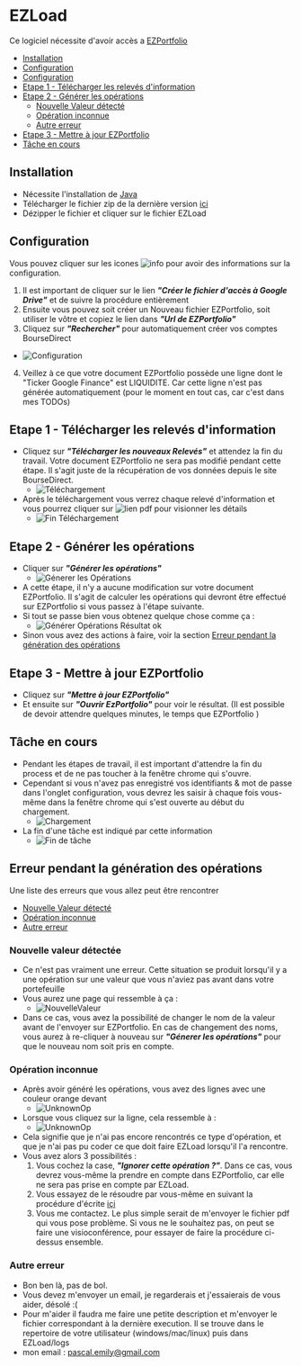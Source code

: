 # EZLoad 

Ce logiciel nécessite d'avoir accès a [EZPortfolio](https://revenusetdividendes.com/logiciel-suivi-portefeuille-bourse-ezportfolio/)

* [Installation](#Install)
* [Configuration](#Config)
* [Configuration](#Config)
* [Etape 1 - Télécharger les relevés d'information](#Step1)
* [Etape 2 - Générer les opérations](#Step2)
  * [Nouvelle Valeur détecté](#GenOpNewShare)
  * [Opération inconnue](#GenOpUnknown)
  * [Autre erreur](#GenOpCrash)
* [Etape 3 - Mettre à jour EZPortfolio](#Step3)
* [Tâche en cours](#CurrentTask)

<a id="Install"></a>
## Installation
* Nécessite l'installation de [Java](https://www.oracle.com/fr/java)
* Télécharger le fichier zip de la dernière version [ici](https://github.com/pemily/EZLoad-src/releases)
* Dézipper le fichier et cliquer sur le fichier EZLoad

<a id="Config"></a>
## Configuration
Vous pouvez cliquer sur les icones ![info](images/icon-info.png) pour avoir des informations sur la configuration.
1. Il est important de cliquer sur le lien ***"Créer le fichier d'accès à Google Drive"*** et de suivre la procédure entièrement
2. Ensuite vous pouvez soit créer un Nouveau fichier EZPortfolio, soit utiliser le vôtre et copiez le lien dans ***"Url de EZPortfolio"*** 
3. Cliquez sur ***"Rechercher"*** pour automatiquement créer vos comptes BourseDirect
  * ![Configuration](images/Configuration.png)
4. Veillez à ce que votre document EZPortfolio possède une ligne dont le "Ticker Google Finance" est LIQUIDITE. Car cette ligne n'est pas générée automatiquement (pour le moment en tout cas, car c'est dans mes TODOs) 

<a id="Step1"></a>
## Etape 1 - Télécharger les relevés d'information
* Cliquez sur ***"Télécharger les nouveaux Relevés"*** et attendez la fin du travail. Votre document EZPortfolio ne sera pas modifié pendant cette étape. Il s'agit juste de la récupération de vos données depuis le site BourseDirect.
  * ![Téléchargement](images/Relevés.png)
* Après le téléchargement vous verrez chaque relevé d'information et vous pourrez cliquer sur ![lien pdf](images/pdf.png) pour visionner les détails 
  * ![Fin Téléchargement](images/RelevésDownloaded.png)

<a id="Step2"></a>
## Etape 2 - Générer les opérations
* Cliquer sur ***"Générer les opérations"***
  * ![Génerer les Opérations](images/GenOps.png)
* A cette étape, il n'y a aucune modification sur votre document EZPortfolio. Il s'agit de calculer les opérations qui devront être effectué sur EZPortfolio si vous passez à l'étape suivante. 
* Si tout se passe bien vous obtenez quelque chose comme ça :
  * ![Générer Opérations Résultat ok](images/GenOpsResultOk.png)
* Sinon vous avez des actions à faire, voir la section [Erreur pendant la génération des opérations](GenOpError.md)

<a id="Step3"></a>
## Etape 3 - Mettre à jour EZPortfolio
* Cliquez sur ***"Mettre à jour EZPortfolio"***
* Et ensuite sur ***"Ouvrir EzPortfolio"*** pour voir le résultat. (Il est possible de devoir attendre quelques minutes, le temps que EZPortfolio ) 

<a id="CurrentTask"></a>
## Tâche en cours
* Pendant les étapes de travail, il est important d'attendre la fin du process et de ne pas toucher à la fenêtre chrome qui s'ouvre.
* Cependant si vous n'avez pas enregistré vos identifiants & mot de passe dans l'onglet configuration, vous devrez les saisir à chaque fois vous-même dans la fenêtre chrome qui s'est ouverte au début du chargement.
  * ![Chargement](images/Loading.png)
* La fin d'une tâche est indiqué par cette information
  * ![Fin de tâche](images/TaskOver.png)


<a id="GenOpError"></a>
## Erreur pendant la génération des opérations
Une liste des erreurs que vous allez peut être rencontrer
* [Nouvelle Valeur détecté](#GenOpNewShare)
* [Opération inconnue](#GenOpUnknown)
* [Autre erreur](#GenOpCrash)

<a id="GenOpNewShare"></a>
### Nouvelle valeur détectée
* Ce n'est pas vraiment une erreur. Cette situation se produit lorsqu'il y a une opération sur une valeur que vous n'aviez pas avant dans votre portefeuille
* Vous aurez une page qui ressemble à ça :
  * ![NouvelleValeur](images/NouvelleValeur.png)
* Dans ce cas, vous avez la possibilité de changer le nom de la valeur avant de l'envoyer sur EZPortfolio. En cas de changement des noms, vous aurez à re-cliquer à nouveau sur ***"Génerer les opérations"*** pour que le nouveau nom soit pris en compte. 

<a id="GenOpUnknown"></a>
### Opération inconnue
* Après avoir généré les opérations, vous avez des lignes avec une couleur orange devant
  * ![UnknownOp](images/UnknownOp.png)
* Lorsque vous cliquez sur la ligne, cela ressemble à :
  * ![UnknownOp](images/UnknownOpDetails.png)
* Cela signifie que je n'ai pas encore rencontrés ce type d'opération, et que je n'ai pas pu coder ce que doit faire EZLoad lorsqu'il l'a rencontre.
* Vous avez alors 3 possibilités :
  1. Vous cochez la case, ***"Ignorer cette opération ?"***. Dans ce cas, vous devrez vous-même la prendre en compte dans EZPortfolio, car elle ne sera pas prise en compte par EZLoad.
  2. Vous essayez de le résoudre par vous-même en suivant la procédure d'écrite [içi](UpdateRules.md)
  3. Vous me contactez. Le plus simple serait de m'envoyer le fichier pdf qui vous pose problème. Si vous ne le souhaitez pas, on peut se faire une visioconférence, pour essayer de faire la procédure ci-dessus ensemble.

<a id="GenOpCrash"></a>
### Autre erreur
* Bon ben là, pas de bol.
* Vous devez m'envoyer un email, je regarderais et j'essaierais de vous aider, désolé :(
* Pour m'aider il faudra me faire une petite description et m'envoyer le fichier correspondant à la dernière execution. Il se trouve dans le repertoire de votre utilisateur (windows/mac/linux) puis dans EZLoad/logs
* mon email : pascal.emily@gmail.com

